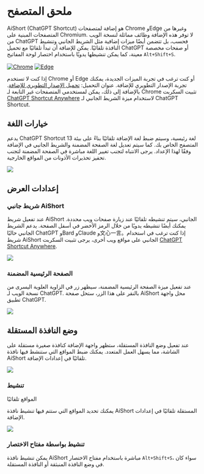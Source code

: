 # ملحق المتصفح

AiShort (ChatGPT Shortcut) هو إضافة لمتصفحات Chrome وEdge وغيرها من المتصفحات المبنية على Chromium. لا توفر هذه الإضافة وظائف مماثلة لنسخة الويب من ChatGPT فحسب، بل تتضمن أيضًا ميزات إضافية مثل الشريط الجانبي وتنشيط النافذة تلقائيًا. يمكن للإضافة أن تبدأ تلقائيًا مع تحميل ChatGPT أو صفحات مخصصة معينة، كما يمكن تنشيطها يدويًا باستخدام اختصار لوحة المفاتيح `Alt+Shift+S`.

<a href="https://chrome.google.com/webstore/detail/chatgpt-shortcut/blcgeoojgdpodnmnhfpohphdhfncblnj">
  <img src="https://img.newzone.top/2023-06-05-12-28-49.png?imageMogr2/format/webp" alt="Chrome" valign="middle" /></a>

<a href="https://microsoftedge.microsoft.com/addons/detail/chatgpt-shortcut/hnggpalhfjmdhhmgfjpmhlfilnbmjoin">
  <img src="https://img.newzone.top/2023-06-05-12-26-20.png?imageMogr2/format/webp" alt="Edge" valign="middle" /></a>

إذا كنت لا تستخدم Chrome أو Edge أو كنت ترغب في تجربة الميزات الجديدة، يمكنك تجربة الإصدار التطويري للإضافة. عنوان التحميل: [تحميل الإصدار التطويري للإضافة](https://github.com/rockbenben/ChatGPT-Shortcut/releases). بالإضافة إلى ذلك، يمكن لمستخدمي المتصفحات غير التابعة لـ Chrome تثبيت السكربت [ChatGPT Shortcut Anywhere](https://greasyfork.org/scripts/482907-chatgpt-shortcut-anywhere) لاستخدام ميزة الشريط الجانبي لـ ChatGPT Shortcut.

## خيارات اللغة

يدعم ChatGPT Shortcut 13 لغة رئيسية، وسيتم ضبط لغة الإضافة تلقائيًا بناءً على بيئة المتصفح الخاص بك. كما سيتم تعديل لغة الصفحة المضمنة والشريط الجانبي في الإضافة وفقًا لهذا الإعداد. يرجى الانتباه لتجنب تغيير اللغة مباشرة في الصفحة المضمنة لتجنب تحفيز تحذيرات الأذونات من المواقع الخارجية.

![](https://img.newzone.top/2023-12-23-12-04-29.png?imageMogr2/format/webp)

## إعدادات العرض

### شريط جانبي AiShort

عند تفعيل شريط AiShort الجانبي، سيتم تنشيطه تلقائيًا عند زيارة صفحات ويب محددة. يمكنك أيضًا تنشيطه يدويًا من خلال الرمز الأخضر في أسفل الصفحة. يدعم الشريط الجانبي حاليًا ChatGPT وBard وClaude و文心一言。إذا كنت ترغب في استخدام شريط AiShort الجانبي على مواقع ويب أخرى، يرجى تثبيت السكربت [ChatGPT Shortcut Anywhere](https://greasyfork.org/scripts/482907-chatgpt-shortcut-anywhere).

![](https://img.newzone.top/2023-12-23-04-16-15.gif?imageMogr2/format/webp)

### الصفحة الرئيسية المضمنة

عند تفعيل ميزة الصفحة الرئيسية المضمنة، سيظهر زر في الزاوية العلوية اليسرى من نسخة الويب لـ ChatGPT. بالنقر على هذا الزر، ستحل صفحة AiShort محل واجهة تطبيق ChatGPT.

![](https://img.newzone.top/ai/2023-12-22-19-40-15.png?imageMogr2/format/webp)

## وضع النافذة المستقلة

عند تفعيل وضع النافذة المستقلة، ستظهر واجهة الإضافة كنافذة صغيرة مستقلة على الشاشة، مما يسهل العمل المتعدد. يمكنك ضبط المواقع التي ستنشط فيها نافذة AiShort تلقائيًا في إعدادات الإضافة.

![](https://img.newzone.top/2023-12-23-12-07-09.png?imageMogr2/format/webp)

### تنشيط

 المواقع تلقائيًا

يمكنك تحديد المواقع التي ستتم فيها تنشيط نافذة AiShort المستقلة تلقائيًا في إعدادات الإضافة.

![](https://img.newzone.top/2023-12-23-12-09-51.png?imageMogr2/format/webp)

### تنشيط بواسطة مفتاح الاختصار

يمكن تنشيط نافذة AiShort مباشرة باستخدام مفتاح الاختصار `Alt+Shift+S`، سواء كان في وضع النافذة المنبثقة أو النافذة المستقلة.
